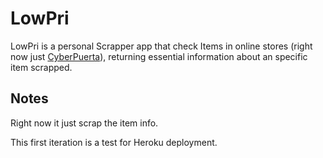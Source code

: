 # LowPri

LowPri is a personal Scrapper app that check Items in online stores (right now just [CyberPuerta](www.cyberpuerta.mx)), returning essential information about an specific item scrapped.

## Notes

Right now it just scrap the item info.

This first iteration is a test for Heroku deployment.